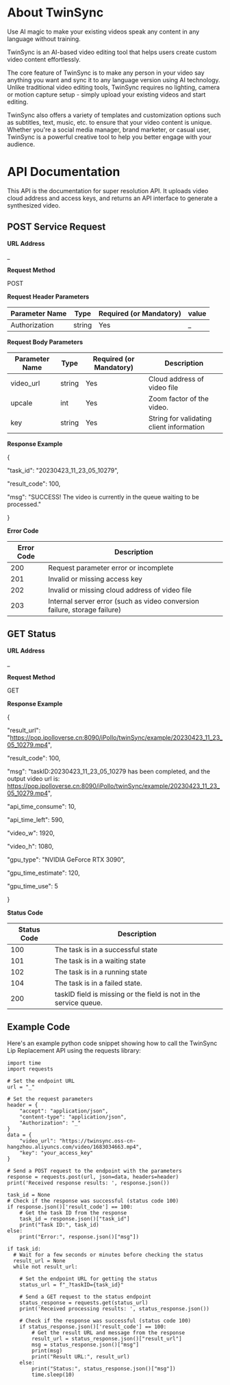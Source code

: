 # **About TwinSync**

Use AI magic to make your existing videos speak any content in any language without training.

TwinSync is an AI-based video editing tool that helps users create custom video content effortlessly.

The core feature of TwinSync is to make any person in your video say anything you want and sync it to any language version using AI technology. Unlike traditional video editing tools, TwinSync requires no lighting, camera or motion capture setup - simply upload your existing videos and start editing.

TwinSync also offers a variety of templates and customization options such as subtitles, text, music, etc. to ensure that your video content is unique. Whether you're a social media manager, brand marketer, or casual user, TwinSync is a powerful creative tool to help you better engage with your audience.

# **API Documentation**

This API is the documentation for super resolution API. It uploads video cloud address and access keys, and returns an API interface to generate a synthesized video.

## **POST Service Request**

**URL Address**

_

**Request Method**

POST

**Request Header Parameters**

| **Parameter Name** | **Type** | **Required (or Mandatory)** | **value** |
| --- | --- | --- | --- |
| Authorization | string | Yes | _ |

**Request Body Parameters**

| **Parameter Name** | **Type** | **Required (or Mandatory)** | **Description** |
| --- | --- | --- | --- |
| video\_url | string | Yes | Cloud address of video file |
| upcale | int | Yes | Zoom factor of the video. |
| key | string | Yes | String for validating client information |

**Response Example**

{

"task_id": "20230423_11_23_05_10279",

"result_code": 100,

"msg": "SUCCESS! The video is currently in the queue waiting to be processed."

}

**Error Code**

| **Error Code** | **Description** |
| --- | --- |
| 200 | Request parameter error or incomplete |
| 201 | Invalid or missing access key |
| 202 | Invalid or missing cloud address of video file |
| 203 | Internal server error (such as video conversion failure, storage failure) |

## **GET Status**

**URL Address**

_

**Request Method**

GET

**Response Example**

{

"result_url": "https://pop.ipolloverse.cn:8090/iPollo/twinSync/example/20230423_11_23_05_10279.mp4",

"result_code": 100,

"msg": "taskID:20230423_11_23_05_10279 has been completed, and the output video url is: https://pop.ipolloverse.cn:8090/iPollo/twinSync/example/20230423_11_23_05_10279.mp4",

"api_time_consume": 10,

"api_time_left": 590,

"video_w": 1920,

"video_h": 1080,

"gpu_type": "NVIDIA GeForce RTX 3090",

"gpu_time_estimate": 120,

"gpu_time_use": 5

}

**Status Code**

| **Status Code** | **Description** |
| --- | --- |
| 100 | The task is in a successful state |
| 101 | The task is in a waiting state |
| 102 | The task is in a running state |
| 104 | The task is in a failed state. |
| 200 | taskID field is missing or the field is not in the service queue. |


## **Example Code**

Here's an example python code snippet showing how to call the TwinSync Lip Replacement API using the requests library:
    
    import time
    import requests
    
    # Set the endpoint URL
    url = "_"
    
    # Set the request parameters
    header = {
        "accept": "application/json",
        "content-type": "application/json",
        "Authorization": "_"
    }
    data = {
        "video_url": "https://twinsync.oss-cn-hangzhou.aliyuncs.com/video/1683034663.mp4",
        "key": "your_access_key"
    }
    
    # Send a POST request to the endpoint with the parameters
    response = requests.post(url, json=data, headers=header)
    print('Received response results: ', response.json())
    
    task_id = None
    # Check if the response was successful (status code 100)
    if response.json()['result_code'] == 100:
        # Get the task ID from the response
        task_id = response.json()["task_id"]
        print("Task ID:", task_id)
    else:
        print("Error:", response.json()["msg"])
    
    if task_id:
      # Wait for a few seconds or minutes before checking the status
      result_url = None
      while not result_url:
    
        # Set the endpoint URL for getting the status
        status_url = f"_?taskID={task_id}"
    
        # Send a GET request to the status endpoint
        status_response = requests.get(status_url)
        print('Received processing results: ', status_response.json())
    
        # Check if the response was successful (status code 100)
        if status_response.json()['result_code'] == 100:
            # Get the result URL and message from the response
            result_url = status_response.json()["result_url"]
            msg = status_response.json()["msg"]
            print(msg)
            print("Result URL:", result_url)
        else:
            print("Status:", status_response.json()["msg"])
            time.sleep(10)

